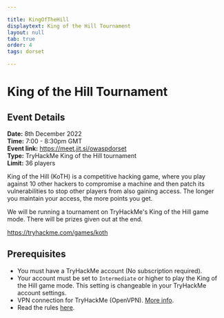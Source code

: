 ```yaml
---

title: KingOfTheHill
displaytext: King of the Hill Tournament
layout: null
tab: true
order: 4
tags: dorset

---
```


# King of the Hill Tournament
## Event Details
**Date:** 8th December 2022  
**Time:** 7:00 - 8:30pm GMT  
**Event link:** https://meet.jit.si/owaspdorset  
**Type:** TryHackMe King of the Hill tournament  
**Limit:** 36 players  

King of the Hill (KoTH) is a competitive hacking game, where you play against 10 other hackers to compromise a machine and then patch its vulnerabilities to stop other players from also gaining access. The longer you maintain your access, the more points you get.

We will be running a tournament on TryHackMe's King of the Hill game mode. There will be prizes given out at the end.

https://tryhackme.com/games/koth

## Prerequisites
* You must have a TryHackMe account (No subscription required).
* Your account must be set to `Intermediate` or higher to play the King of the Hill game mode. This setting is changeable in your TryHackMe account settings.
* VPN connection for TryHackMe (OpenVPN). [More info](https://tryhackme.com/room/openvpn).
* Read the rules [here](https://tryhackme.com/games/koth).
